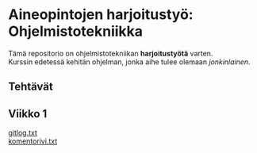 # Aineopintojen harjoitustyö: Ohjelmistotekniikka

Tämä repositorio on ohjelmistotekniikan **harjoitustyötä** varten. \
Kurssin edetessä kehitän ohjelman, jonka aihe tulee olemaan *jonkinlainen*. 

## Tehtävät
## Viikko 1
[gitlog.txt](https://github.com/aadnw/ot-harjoitustyo/blob/master/laskarit/viikko1/gitlog.txt) \
[komentorivi.txt](https://github.com/aadnw/ot-harjoitustyo/blob/master/laskarit/viikko1/komentorivi.txt)
